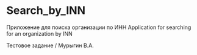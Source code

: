 # Search_by_INN


Приложение для поиска организации по ИНН
Application for searching for an organization by INN

Тестовое задание / Мурыгин В.А.
